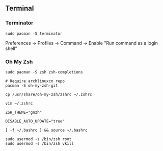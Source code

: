 ## Terminal

### Terminator

```
sudo pacman -S terminator
```

Preferences -> Profiles -> Command -> Enable "Run command as a login shell"

### Oh My Zsh

```
sudo pacman -S zsh zsh-completions
```

```
# Require archlinuxcn repo
pacman -S oh-my-zsh-git
```

```
cp /usr/share/oh-my-zsh/zshrc ~/.zshrc

vim ~/.zshrc

ZSH_THEME="gnzh"

DISABLE_AUTO_UPDATE="true"

[ -f ~/.bashrc ] && source ~/.bashrc
```

```
sudo usermod -s /bin/zsh root
sudo usermod -s /bin/zsh vkill
```
